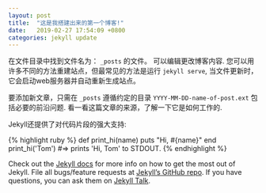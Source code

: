 ```yaml
---
layout: post
title:  "这是我搭建出来的第一个博客!"
date:   2019-02-27 17:54:09 +0800
categories: jekyll update
---
```

在文件目录中找到文件名为： `_posts` 的文件。 可以编辑更改博客内容. 您可以用许多不同的方法重建站点，但最常见的方法是运行 `jekyll serve`, 当文件更新时，它会启动web服务器并自动重新生成站点。

要添加新文章，只需在 `_posts` 遵循约定的目录 `YYYY-MM-DD-name-of-post.ext` 包括必要的前沿问题. 看一看这篇文章的来源，了解一下它是如何工作的.

Jekyll还提供了对代码片段的强大支持:

{% highlight ruby %}
def print_hi(name)
  puts "Hi, #{name}"
end
print_hi('Tom')
#=> prints 'Hi, Tom' to STDOUT.
{% endhighlight %}

Check out the [Jekyll docs][jekyll-docs] for more info on how to get the most out of Jekyll. File all bugs/feature requests at [Jekyll’s GitHub repo][jekyll-gh]. If you have questions, you can ask them on [Jekyll Talk][jekyll-talk].

[jekyll-docs]: https://jekyllrb.com/docs/home
[jekyll-gh]:   https://github.com/jekyll/jekyll
[jekyll-talk]: https://talk.jekyllrb.com/
